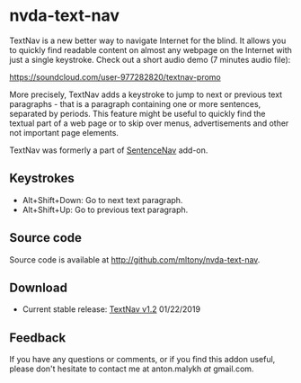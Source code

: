# nvda-text-nav

TextNav is  a new better way to navigate Internet for the blind. It allows you to quickly find readable content on almost any webpage on the Internet with just a single keystroke. Check out a short audio demo (7 minutes audio file):

https://soundcloud.com/user-977282820/textnav-promo

More precisely, TextNav adds a keystroke to jump to next or previous text paragraphs - that is a paragraph containing one or more sentences, separated by periods. 
This feature might be useful to quickly find the textual part of a web page or to skip over menus, advertisements and other not important page elements.

TextNav was formerly a part of [SentenceNav](https://github.com/mltony/nvda-sentence-nav/) add-on.
## Keystrokes
* Alt+Shift+Down: Go to next text paragraph.
* Alt+Shift+Up: Go to previous text paragraph.

## Source code
Source code is available at <http://github.com/mltony/nvda-text-nav>.

## Download
* Current stable release: [TextNav v1.2](https://github.com/mltony/nvda-text-nav/releases/download/v1.2/textnav-1.2.nvda-addon) 01/22/2019

## Feedback
If you have any questions or comments, or if you find this addon useful, please don't hesitate to contact me at anton.malykh *at* gmail.com.
